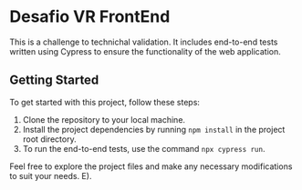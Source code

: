 # Desafio VR FrontEnd

This is a challenge to technichal validation. It includes end-to-end tests written using Cypress to ensure the functionality of the web application.

## Getting Started

To get started with this project, follow these steps:

1. Clone the repository to your local machine.
2. Install the project dependencies by running `npm install` in the project root directory.
3. To run the end-to-end tests, use the command `npx cypress run`.

Feel free to explore the project files and make any necessary modifications to suit your needs.
E).